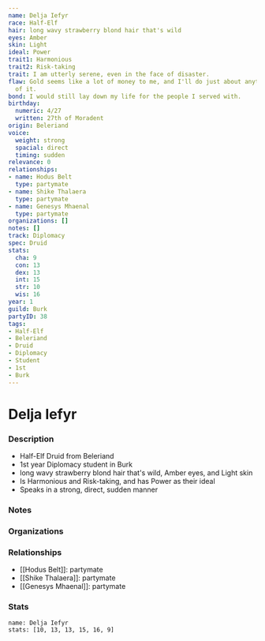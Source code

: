 ```yaml
---
name: Delja Iefyr
race: Half-Elf
hair: long wavy strawberry blond hair that's wild
eyes: Amber
skin: Light
ideal: Power
trait1: Harmonious
trait2: Risk-taking
trait: I am utterly serene, even in the face of disaster.
flaw: Gold seems like a lot of money to me, and I'll do just about anything for more
  of it.
bond: I would still lay down my life for the people I served with.
birthday:
  numeric: 4/27
  written: 27th of Moradent
origin: Beleriand
voice:
  weight: strong
  spacial: direct
  timing: sudden
relevance: 0
relationships:
- name: Hodus Belt
  type: partymate
- name: Shike Thalaera
  type: partymate
- name: Genesys Mhaenal
  type: partymate
organizations: []
notes: []
track: Diplomacy
spec: Druid
stats:
  cha: 9
  con: 13
  dex: 13
  int: 15
  str: 10
  wis: 16
year: 1
guild: Burk
partyID: 38
tags:
- Half-Elf
- Beleriand
- Druid
- Diplomacy
- Student
- 1st
- Burk
---
```

# Delja Iefyr
### Description
- Half-Elf Druid from Beleriand
- 1st year Diplomacy student in Burk
- long wavy strawberry blond hair that's wild, Amber eyes, and Light skin
- Is Harmonious and Risk-taking, and has Power as their ideal
- Speaks in a strong, direct, sudden manner

### Notes

### Organizations

### Relationships
- [[Hodus Belt]]: partymate
- [[Shike Thalaera]]: partymate
- [[Genesys Mhaenal]]: partymate

### Stats
```statblock
name: Delja Iefyr
stats: [10, 13, 13, 15, 16, 9]
```